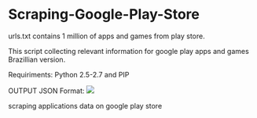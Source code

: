 # Scraping-Google-Play-Store

urls.txt contains 1 million of apps and games from play store.

This script collecting relevant information for google play apps and games Brazillian version.

Requiriments:
Python 2.5-2.7 and PIP

OUTPUT JSON Format:
![](https://dl.dropboxusercontent.com/u/2243082/google_play.png?raw=true)

scraping applications data on google play store
